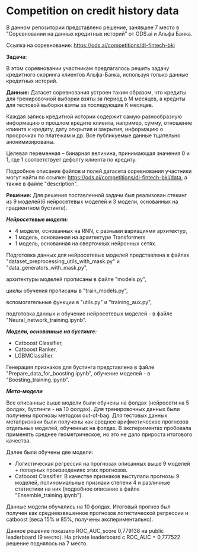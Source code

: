 # Competition on credit history data

В данном репозитории представлено решение, занявшее 7 место в "Соревновании на данных кредитных историй" от ODS.ai и Альфа Банка.

Ссылка на соревнование: https://ods.ai/competitions/dl-fintech-bki

**Задача:**

В этом соревновании участникам предлагалось решить задачу кредитного скоринга клиентов Альфа-Банка, используя только данные кредитных историй.

**Данные:**
Датасет соревнования устроен таким образом, что кредиты для тренировочной выборки взяты за период в М месяцев, а кредиты для тестовой выборки взяты за последующие K месяцев.

Каждая запись кредитной истории содержит самую разнообразную информацию о прошлом кредите клиента, например, сумму, отношение клиента к кредиту, дату открытия и закрытия, информацию о просрочках по платежам и др. Все публикуемые данные тщательно анонимизированы.

Целевая переменная – бинарная величина, принимающая значения 0 и 1, где 1 соответствует дефолту клиента по кредиту.

Подробное описание файлов и полей датасета соревнования участники могут найти по ссылке: https://ods.ai/competitions/dl-fintech-bki/data, а также в файле "description".

**Решение:**
Для решения поставленной задачи был реализован стекинг из 9 моделей(6 нейросетевых моделей и 3 модели, основанных на градиентном бустинге).

***Нейросетевые модели:*** 
 - 4 модели, основанных на RNN, с разными вариациями архитектур,
 - 1 модель, основанная на архитектуре Transformers
 - 1 модель, основанная на сверточных нейронных сетях.

Подготовка данных для нейросетевых моделей представлена в файлах "dataset_preprocessing_utils_with_mask.py" и "data_generators_with_mask.py",
 
архитектуры моделей прописаны в файле "models.py", 

циклы обучения прописаны в "train_models.py",

вспомогательные функции в "utils.py" и "training_aux.py",

подготовка данных и обучение нейросетевых моделей - в файле "Neural_network_training.ipynb".

***Модели, основанные на бустинге:***
 - Catboost Classifier,
 - Catboost Ranker,
 - LGBMClassifier.

Генерация признаков для бустинга представлена в файле "Prepare_data_for_boosting.ipynb", обучение моделей - в "Boosting_training.ipynb".

***Мета-модели***

Все описанные выше модели были обучены на фолдах (нейросети на 5 фолдах, бустинги - на 10 фолдах). Для тренировочных данных были получены прогнозы методом out-of-bag. Для тестовых данных метапризнаки были получены как среднее арифметическое прогнозов отдельных моделей, обученных на фолдах. В экспериментах пробовала применять среднее геометрическое, но это не дало прироста итогового качества.

Далее были обучены две модели:
 - Логистическая регрессия на прогнозах описанных выше 9 моделей + попарных произведениях этих прогнозов.
 - Catboost Classifier. В качестве признаков выступали прогнозы 9 моделей, полиномиальные признаки степени 4 и различные статистики на них (подробное описание в файле "Ensemble_training.ipynb").

Данные модели обучались на 10 фолдах. 
Итоговый прогноз был получен как средневзвешенное прогнозов логистической регрессии и catboost (веса 15% и 85%, получены экспериментально).

Данное решение показало ROC_AUC_score  0,779138 на public leaderboard (9 место). На private leaderboard с ROC_AUC = 0,777522 решение поднялось на 7 место.

 
